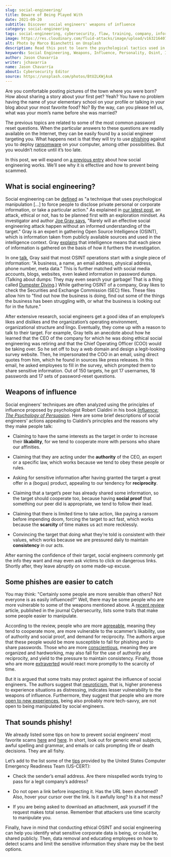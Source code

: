 ```yaml
---
slug: social-engineering/
title: Beware of Being Played With
date: 2021-09-20
subtitle: Discover social engineers' weapons of influence
category: social-engineering
tags: social-engineering, cybersecurity, flaw, training, company, information
image: https://res.cloudinary.com/fluid-attacks/image/upload/v1632164071/blog/social-engineering/cover_social-engineering.webp
alt: Photo by Marco Bianchetti on Unsplash
description: Read this post to learn the psychological tactics used in cyberattacks and what personality traits make targets more (or less) susceptible to fall for them.
keywords: Social Engineering, Weapons, Influence, Personality, Osint, Information, Cyberattack, Ethical Hacking, Pentesting
author: Jason Chavarría
writer: jchavarria
name: Jason Chavarría
about1: Cybersecurity Editor
source: https://unsplash.com/photos/BtU2LKWjAsA
---
```


Are you comfortable posting pictures of the town where you were born?
How about sharing a story about your first pet? Yeah? You have no
problem having the name of your elementary school on your profile or
talking in your blog about your most favorite food? No? By the way, can
you please tell us, what was your mom’s name before she was married?

The previous topics are related to some of the most common password
reset questions. When the particular answers to these questions are
readily available on the Internet, they can be easily found by a social
engineer targeting you. What happens next is that they will try to use
[phishing](../phishing/) against you to deploy
[ransomware](../ransomware/) on your computer, among other
possibilities. But you wouldn’t notice until it’s too late.

In this post, we will expand on [a previous
entry](../attacking-weakest-link/) about how social engineering works.
We’ll see why it is effective and how to prevent being scammed.

## What is social engineering?

Social engineering can be
[defined](https://www.dictionary.com/browse/social-engineering) as "a
technique that uses psychological manipulation \[…​\] to force people to
disclose private personal or corporate information, or take a particular
action." As explained in [our latest post](../thinking-like-hacker/), an
attack, ethical or not, has to be planned first with an exploration
mindset. As investigator and author [Joe Gray
says](https://nostarch.com/download/samples/PractiSocialEngine_samplechapter.pdf),
"Rarely will an effective social engineering attack happen without an
informed understanding of the target." Gray is an expert in gathering
Open Source Intelligence (OSINT), which is information taken from
publicly available sources and used in the intelligence context. Gray
[explains](https://www.youtube.com/watch?v=qIiLPLI6tNI) that
intelligence means that each piece of information is gathered on the
basis of how it furthers the investigation.

In one [talk](https://www.youtube.com/watch?v=fpIbitxescs), Gray said
that most OSINT operations start with a single piece of information: "A
business, a name, an email address, physical address, phone number, meta
data." This is further matched with social media accounts, blogs,
websites, even leaked information in password dumps. (Talking about
dumps: They may even search your garbage\! That is a thing called
[Dumpster
Diving](https://searchsecurity.techtarget.com/definition/dumpster-diving).)
While gathering OSINT of a company, Gray likes to check the Securities
and Exchange Commission (SEC) files. These files allow him to "find out
how the business is doing, find out some of the things the business has
been struggling with, or what the business is looking out for in the
future."

After extensive research, social engineers get a good idea of an
employee’s likes and dislikes and the organization’s operating
environment, organizational structure and lingo. Eventually, they come
up with a reason to talk to their target. For example, Gray tells an
anecdote about how he learned that the CEO of the company for which he
was doing ethical social engineering was retiring and that the Chief
Operating Officer (COO) would be taking over. So he set off to buy a web
domain and design a legit-looking survey website. Then, he impersonated
the COO in an email, using direct quotes from him, which he found in
sources like press releases. In this email, he asked employees to fill
in the survey, which prompted them to share sensitive information. Out
of 150 targets, he got 17 usernames, 18 passwords and 17 sets of
password-reset questions.

## Weapons of influence

Social engineers' techniques are often analyzed using the principles of
influence proposed by psychologist Robert Cialdini in his book
[*Influence: The Psychology of
Persuasion*](https://www.harpercollins.com/products/influence-new-and-expanded-robert-b-cialdini?variant=32903969996834).
Here are some brief descriptions of social engineers' actions appealing
to Cialdini’s principles and the reasons why they make people talk:

- Claiming to have the same interests as the target in order to
  increase their **likability**, for we tend to cooperate more with
  persons who share our affinities.

- Claiming that they are acting under the **authority** of the CEO, an
  expert or a specific law, which works because we tend to obey these
  people or rules.

- Asking for sensitive information after having granted the target a
  great offer in a (bogus) product, appealing to our tendency for
  **reciprocity**.

- Claiming that a target’s peer has already shared some information,
  so the target should cooperate too, because having **social proof**
  that something our peer did is appropriate, we tend to follow their
  lead.

- Claiming that there is limited time to take action, like paying a
  ransom before impending doom, forcing the target to act fast, which
  works because the **scarcity** of time makes us act more recklessly.

- Convincing the target that doing what they’re told is consistent
  with their values, which works because we are pressured daily to
  maintain **consistency** in our acts.

After earning the confidence of their target, social engineers commonly
get the info they want and may even ask victims to click on dangerous
links. Shortly after, they leave abruptly on some made-up excuse.

## Some phishes are easier to catch

You may think: "Certainly some people are more sensible than others? Not
everyone is as easily influenced?" Well, there may be some people who
are more vulnerable to some of the weapons mentioned above. A [recent
review](https://cybersecurity.springeropen.com/articles/10.1186/s42400-020-00050-w)
article, published in the journal Cybersecurity, lists some traits that
make some people easier to manipulate.

According to the review, people who are more
[agreeable](https://dictionary.apa.org/agreeableness), meaning they tend
to cooperate more, are more vulnerable to the scammer’s likability, use
of authority and social proof, and demand for reciprocity. The authors
argue that these people would be more susceptible to fall for phishing
and to share passwords. Those who are more
[conscientious](https://dictionary.apa.org/conscientiousness), meaning
they are organized and hardworking, may also fall for the use of
authority and reciprocity, and yield to the pressure to maintain
consistency. Finally, those who are more
[extraverted](https://dictionary.apa.org/extraversion) would react more
promptly to the scarcity of time.

But it is argued that some traits may protect against the influence of
social engineers. The authors suggest that
[neuroticism](https://dictionary.apa.org/neuroticism), that is, higher
proneness to experience situations as distressing, indicates lesser
vulnerability to the weapons of influence. Furthermore, they suggest
that people who are more [open to new
experiences](https://dictionary.apa.org/openness-to-experience), being
also probably more tech-savvy, are not open to being manipulated by
social engineers.

## That sounds phishy!

We already listed some tips on how to prevent social engineers' most
favorite scams [here](../attacking-weakest-link/) and
[here](../phishing/). In short, look out for generic email subjects,
awful spelling and grammar, and emails or calls prompting life or death
decisions. They are all fishy.

Let’s add to the list some of the
[tips](https://us-cert.cisa.gov/ncas/tips/ST04-014) provided by the
United States Computer Emergency Readiness Team (US-CERT):

- Check the sender’s email address. Are there misspelled words trying
  to pass for a legit company’s address?

- Do not open a link before inspecting it. Has the URL been shortened?
  Also, hover your cursor over the link. Is it awfully long? Is it a
  hot mess?

- If you are being asked to download an attachment, ask yourself if
  the request makes total sense. Remember that attackers use time
  scarcity to manipulate you.

Finally, have in mind that conducting ethical OSINT and social
engineering can help you identify what sensitive corporate data is
being, or could be, shared publicly. Then, data removal and educating
employees on how to detect scams and limit the sensitive information
they share may be the best options.
